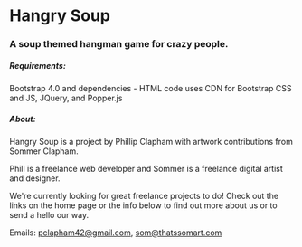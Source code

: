 # Hangry Soup
### A soup themed hangman game for crazy people.

##### Requirements:
Bootstrap 4.0 and dependencies - HTML code uses CDN for Bootstrap CSS and JS, JQuery, and Popper.js

##### About:
Hangry Soup is a project by Phillip Clapham with artwork contributions from Sommer Clapham.

Phill is a freelance web developer and Sommer is a freelance digital artist and designer.

We're currently looking for great freelance projects to do! Check out the links on the home page or the info below to find out more about us or to send a hello our way.

Emails: pclapham42@gmail.com, som@thatssomart.com
